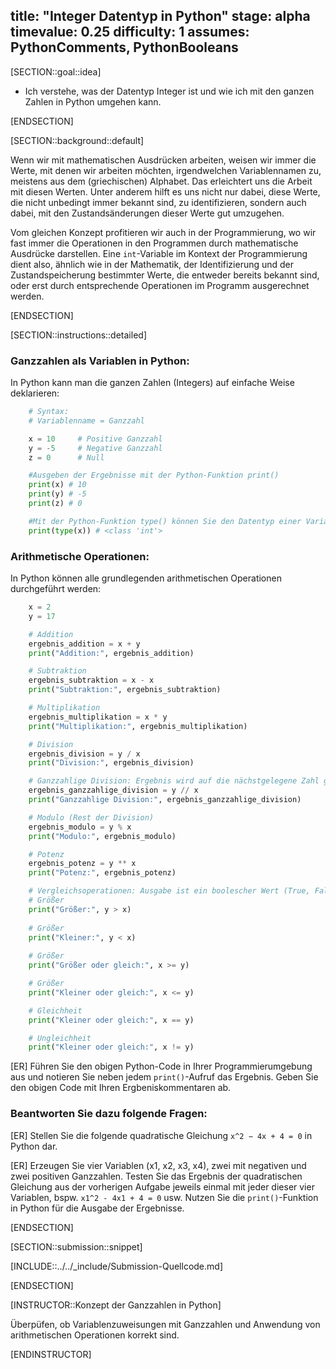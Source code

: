 title: "Integer Datentyp in Python"
stage: alpha
timevalue: 0.25
difficulty: 1
assumes: PythonComments, PythonBooleans
---

[SECTION::goal::idea]

- Ich verstehe, was der Datentyp Integer ist und wie ich mit den ganzen Zahlen in Python umgehen kann.

[ENDSECTION]

[SECTION::background::default]

Wenn wir mit mathematischen Ausdrücken arbeiten, weisen wir immer die Werte, mit denen wir arbeiten möchten, irgendwelchen Variablennamen zu, meistens aus dem (griechischen) Alphabet. Das erleichtert uns die Arbeit mit diesen Werten. Unter anderem hilft es uns nicht nur dabei, diese Werte, die nicht unbedingt immer bekannt sind, zu identifizieren, sondern auch dabei, mit den Zustandsänderungen dieser Werte gut umzugehen.

Vom gleichen Konzept profitieren wir auch in der Programmierung, wo wir fast immer die Operationen in den Programmen durch mathematische Ausdrücke darstellen. Eine `int`-Variable im Kontext der Programmierung dient also, ähnlich wie in der Mathematik, der Identifizierung und der Zustandspeicherung bestimmter Werte, die entweder bereits bekannt sind, oder erst durch entsprechende Operationen im Programm ausgerechnet werden.

[ENDSECTION]

[SECTION::instructions::detailed]

### Ganzzahlen als Variablen in Python:

In Python kann man die ganzen Zahlen (Integers) auf einfache Weise deklarieren:

```python
    # Syntax:
    # Variablenname = Ganzzahl

    x = 10     # Positive Ganzzahl
    y = -5     # Negative Ganzzahl
    z = 0      # Null

    #Ausgeben der Ergebnisse mit der Python-Funktion print() 
    print(x) # 10
    print(y) # -5
    print(z) # 0

    #Mit der Python-Funktion type() können Sie den Datentyp einer Variable herausfinden. 
    print(type(x)) # <class 'int'> 
```

### Arithmetische Operationen:

In Python können alle grundlegenden arithmetischen Operationen durchgeführt werden:


```python
    x = 2
    y = 17

    # Addition
    ergebnis_addition = x + y
    print("Addition:", ergebnis_addition)

    # Subtraktion
    ergebnis_subtraktion = x - x
    print("Subtraktion:", ergebnis_subtraktion)

    # Multiplikation
    ergebnis_multiplikation = x * y
    print("Multiplikation:", ergebnis_multiplikation)

    # Division
    ergebnis_division = y / x
    print("Division:", ergebnis_division)

    # Ganzzahlige Division: Ergebnis wird auf die nächstgelegene Zahl gerundet
    ergebnis_ganzzahlige_division = y // x
    print("Ganzzahlige Division:", ergebnis_ganzzahlige_division)

    # Modulo (Rest der Division)
    ergebnis_modulo = y % x
    print("Modulo:", ergebnis_modulo)

    # Potenz
    ergebnis_potenz = y ** x
    print("Potenz:", ergebnis_potenz)

    # Vergleichsoperationen: Ausgabe ist ein boolescher Wert (True, False)
    # Größer
    print("Größer:", y > x)
    
    # Größer
    print("Kleiner:", y < x)
    
    # Größer
    print("Größer oder gleich:", x >= y)

    # Größer
    print("Kleiner oder gleich:", x <= y)

    # Gleichheit
    print("Kleiner oder gleich:", x == y)

    # Ungleichheit
    print("Kleiner oder gleich:", x != y)
```

[ER] Führen Sie den obigen Python-Code in Ihrer Programmierumgebung aus und notieren Sie neben jedem `print()`-Aufruf das Ergebnis. Geben Sie den obigen Code mit Ihren Ergbeniskommentaren ab.

### Beantworten Sie dazu folgende Fragen:

[ER] Stellen Sie die folgende quadratische Gleichung `x^2 − 4x + 4 = 0` in Python dar.

[ER] Erzeugen Sie vier Variablen (x1, x2, x3, x4), zwei mit negativen und zwei positiven Ganzzahlen. Testen Sie das Ergebnis der quadratischen Gleichung aus der vorherigen Aufgabe jeweils einmal mit jeder dieser vier Variablen, bspw. `x1^2 - 4x1 + 4 = 0` usw. Nutzen Sie die `print()`-Funktion in Python für die Ausgabe der Ergebnisse. 

[ENDSECTION]

[SECTION::submission::snippet]

[INCLUDE::../../_include/Submission-Quellcode.md]

[ENDSECTION]

[INSTRUCTOR::Konzept der Ganzzahlen in Python]

Überpüfen, ob Variablenzuweisungen mit Ganzzahlen und Anwendung von arithmetischen Operationen korrekt sind.

[ENDINSTRUCTOR]